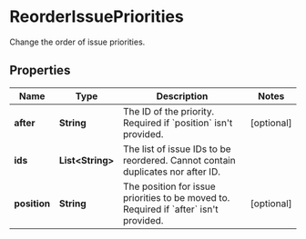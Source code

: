 

# ReorderIssuePriorities

Change the order of issue priorities.

## Properties

| Name | Type | Description | Notes |
|------------ | ------------- | ------------- | -------------|
|**after** | **String** | The ID of the priority. Required if &#x60;position&#x60; isn&#39;t provided. |  [optional] |
|**ids** | **List&lt;String&gt;** | The list of issue IDs to be reordered. Cannot contain duplicates nor after ID. |  |
|**position** | **String** | The position for issue priorities to be moved to. Required if &#x60;after&#x60; isn&#39;t provided. |  [optional] |




